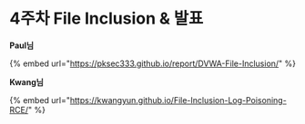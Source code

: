 # 4주차 File Inclusion & 발표

**Paul님**

{% embed url="https://pksec333.github.io/report/DVWA-File-Inclusion/" %}

**Kwang님**

{% embed url="https://kwangyun.github.io/File-Inclusion-Log-Poisoning-RCE/" %}
